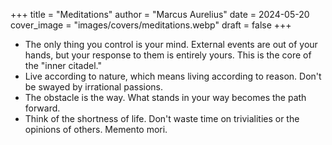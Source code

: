 +++
title = "Meditations"
author = "Marcus Aurelius"
date = 2024-05-20
cover_image = "images/covers/meditations.webp"
draft = false
+++

- The only thing you control is your mind. External events are out of your hands, but your response to them is entirely yours. This is the core of the "inner citadel."
- Live according to nature, which means living according to reason. Don't be swayed by irrational passions.
- The obstacle is the way. What stands in your way becomes the path forward.
- Think of the shortness of life. Don't waste time on trivialities or the opinions of others. Memento mori.

